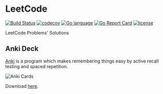 # LeetCode
[![Build Status](https://travis-ci.org/invzhi/LeetCode.svg?branch=master)](https://travis-ci.org/invzhi/LeetCode)
[![codecov](https://codecov.io/gh/invzhi/LeetCode/branch/master/graph/badge.svg)](https://codecov.io/gh/invzhi/LeetCode)
[![Go language](https://img.shields.io/badge/language-Go-blue.svg)](https://golang.org/)
[![Go Report Card](https://goreportcard.com/badge/github.com/invzhi/LeetCode)](https://goreportcard.com/report/github.com/invzhi/LeetCode)
[![license](https://img.shields.io/github/license/invzhi/LeetCode.svg)](LICENSE)

LeetCode Problems' Solutions

## Anki Deck
[Anki](https://apps.ankiweb.net/docs/manual.html) is a program which makes remembering things easy by active recall testing and spaced repetition.

![Anki Cards](https://i.imgur.com/HCZyhBO.png)

Download [here](https://ankiweb.net/shared/info/210133905).
